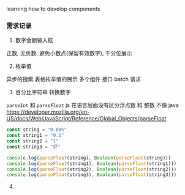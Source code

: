 learning how to develop components 

### 需求记录

1. 数字金额输入框

正数, 无负数, 避免小数点(保留有效数字), 千分位展示


2. 枚举值

异步的搜索
表格枚举值的展示
多个组件 接口 batch 请求

3. 百分比字符串 转换数字

`parseInt` 和 `parseFloat` 
js 在语言层面没有区分浮点数 和 整数 不像 java
https://developer.mozilla.org/en-US/docs/Web/JavaScript/Reference/Global_Objects/parseFloat

```javascript
const string = "0.00%"
const string1 = "0.1"
const string2 = "1"
const string3 = "好"

console.log(parseFloat(string), Boolean(parseFloat(string)))
console.log(parseFloat(string1), Boolean(parseFloat(string1)))
console.log(parseFloat(string2), Boolean(parseFloat(string2)))
console.log(parseFloat(string3), Boolean(parseFloat(string3)))

```

4. 





